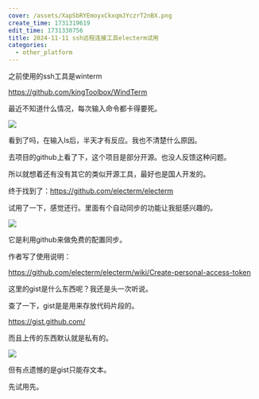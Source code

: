 ```yaml
---
cover: /assets/XapSbRYEmoyxCkxqmJYczrT2nBX.png
create_time: 1731319619
edit_time: 1731330756
title: 2024-11-11 ssh远程连接工具electerm试用
categories:
  - other_platform
---
```



之前使用的ssh工具是winterm

https://github.com/kingToolbox/WindTerm

最近不知道什么情况，每次输入命令都卡得要死。

<img src="/assets/E3LXbG7p8orW6zxng9QcbUXZnme.gif" src-width="1082" class="markdown-img m-auto" src-height="492" align="center"/>

看到了吗，在输入ls后，半天才有反应。我也不清楚什么原因。

去项目的github上看了下，这个项目是部分开源。也没人反馈这种问题。

所以就想着还有没有其它的类似开源工具，最好也是国人开发的。

终于找到了：https://github.com/electerm/electerm

试用了一下，感觉还行。里面有个自动同步的功能让我挺感兴趣的。

<img src="/assets/Ck7WbGugqodTLcxr781cWa33nlh.png" src-width="1057" class="markdown-img m-auto" src-height="580" align="center"/>

它是利用github来做免费的配置同步。

作者写了使用说明：

https://github.com/electerm/electerm/wiki/Create-personal-access-token

这里的gist是什么东西呢？我还是头一次听说。

查了一下，gist是是用来存放代码片段的。

https://gist.github.com/

而且上传的东西默认就是私有的。

<img src="/assets/RCXibPpx2ofFXuxDJSLciZOfnQh.png" src-width="1079" class="markdown-img m-auto" src-height="711" align="center"/>

 但有点遗憾的是gist只能存文本。

先试用先。

